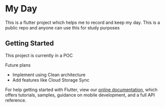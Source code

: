 # My Day

This is a flutter project which helps me to record and keep my day.
This is a public repo and anyone can use this for study purposes

## Getting Started

This project is currently in a POC

Future plans
- Implement using Clean architecture
- Add features like Cloud Storage Sync

For help getting started with Flutter, view our
[online documentation](https://flutter.dev/docs), which offers tutorials,
samples, guidance on mobile development, and a full API reference.
